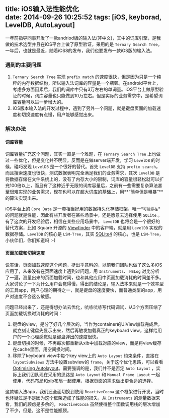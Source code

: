 title: iOS输入法性能优化  
date: 2014-09-26 10:25:52
tags: [iOS, keyborad, LevelDB, AutoLayout]
---

一年前指导同事开发了一款andriod版的输入法(非中文)，其中的词库引擎，是我做的技术选型并且在iOS平台上做了原型验证，采用的是 `Ternary Search Tree`。一年后，也就是最近，随着iOS8的发布，我们也要发布一款iOS版的输入法。

### 遇到的主要问题
1. `Ternary Search Tree` 实现 `prefix match` 的速度很快，但是因为只是一个纯粹的内存数据结构，所以输入法词库的容量是一个瓶颈。在android平台上，考虑多方面因素后，我们的词库中只有3万左右的单词量。iOS平台上做原型验证的时候，词库容量也只能做到10万左右。但是实际的业务需求中，是希望词库容量可以进一步增大的。
2. iOS版本输入法的开发过程中，遇到了另外一个问题，就是键盘页面的加载速度和切换速度有点慢，用户能够感觉出来。

### 解决办法
#### 词库容量
词库容量扩充这个问题，其实一直是一个难题，在 `Ternary Search Tree` 上也做过一些优化，但是变化并不明显。反而是在做server端开发，学习 `LevelDB` 的时候，碰巧发现 `LevelDB` 是一个很好的替代。首先 `LevelDB` 支持 `prefix search`，而且搜索速度也很快，测试数据表明完全满足我们的业务需求，其次 `LevelDB` 是将数据存储在文件系统上的，没有了内存大小的限制，词库的容量很轻松就可以扩充100倍以上，而且有了这种近乎无限的词库容量后，之前有一些需要复杂算法甚至很难实现的业务需求，现在也可以在超大词库的基础上，用**“简单但是粗暴”**的算法实现出来。

iOS平台上的 `Core Data` 是一套相当好用的数据持久化存储框架，唯一*`可能存在`*的问题就是性能，因此有些开发者在某些场景中，还是愿意去选择使用 `SQLite` 。有了这次的开发经验后，相信在某些应用场景中， `LevelDB` 也将会是一个很好的替代方案，比如 Square 开源的 [Viewfinder](https://github.com/viewfinderco/viewfinder.git) 中的客户端，就是用  `LevelDB` 实现的数据存储。`LevelDB` 的核心是 `LSM-Tree`，其实 [SQLite4](http://sqlite.org/src4/doc/trunk/www/lsmusr.wiki) 的核心，也是 `LSM-Tree`，小伙伴们，你们知道吗 :-)

#### 页面加载和切换速度
说实话，页面加载速度这个问题，挺出乎意料的，以前我们团队也做了这么多iOS应用了，从来没有在页面速度上遇到过问题，用 `Instruments`、 `NSLog` 对比分析了一遍，测量出来的页面加载时间，也和其他应用中页面加载消耗的时间差不多。大家讨论了一下为什么用户会觉得慢，得出的结论是，输入法本来就是一个效率型的工具app，用户心理的期待之一，就是键盘的速度要快，而普通类型的app，用户对速度不会这么敏感。

问题已经出来了，还是得想办法去优化，吭哧吭哧写代码调试，从3个方面压缩了页面加载切换时消耗的时间：

1. 键盘的view，是分了好几个层次的，当作为container的UIView加载完成后，就立刻让键盘先显示出来，然后再触发加载真正的keyboard view，这样给用户的一个心理感觉就是键盘弹出的速度很快。
2. 键盘切换的时候，不再每次都重新从xib中加载对应的view，而是将view缓存在cache里面，用空间换时间。
3. 移除了keyboard view中每个key view上的 `Auto Layout` 约束条件，直接在 `layoutSubviews` 方法中设置subview的 `frame`，关于这个优化思路，可以看看 [Optimising Autolayout](http://pilky.me/36/)。需要强调的是，我们并不是否定 `Auto Layout` ，实际上我们团队现在采用的思路是 `Auto Layout` 和 `Manual Frame Layout` 一起使用，代码布局和xib布局一起使用，根据页面的需求做出更合适的选择。

这款输入法app，我们还全面切换到使用 `ReactiveCocoa` 这个框架进行开发，当时也怀疑过是不是因为这个框架造成了性能的损失，从 `Instruments` 的测量数据来看，我们的顾虑是多余的， `ReactiveCocoa` 虽然使得整个函数调用栈的层次增加了不少，但是，这不是性能瓶颈。
